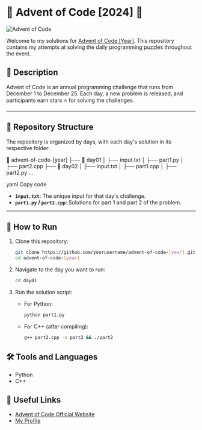 # 🎄 Advent of Code [2024] 🎄

![Advent of Code](https://img.shields.io/badge/Advent%20of%20Code-2024-blue?style=for-the-badge&logo=adventofcode)

Welcome to my solutions for [Advent of Code [Year]](https://adventofcode.com/). This repository contains my attempts at solving the daily programming puzzles throughout the event.

## 📝 Description

Advent of Code is an annual programming challenge that runs from December 1 to December 25. Each day, a new problem is released, and participants earn stars ⭐ for solving the challenges. 

---

## 📂 Repository Structure

The repository is organized by days, with each day's solution in its respective folder:

📂 advent-of-code-[year] ├── 📁 day01 │ ├── input.txt │ ├── part1.py │ ├── part2.cpp ├── 📁 day02 │ ├── input.txt │ ├── part1.cpp │ ├── part2.py ...

yaml
Copy code

- **`input.txt`**: The unique input for that day's challenge.
- **`part1.py` / `part2.cpp`**: Solutions for part 1 and part 2 of the problem.

---

## 🚀 How to Run

1. Clone this repository:
   ```bash
   git clone https://github.com/yourusername/advent-of-code-[year].git
   cd advent-of-code-[year]
   ```
2. Navigate to the day you want to run:
   ```bash
   cd day01
   ```

3. Run the solution script:
   * For Python:
     ```bash
     python part1.py
     ```
   * For C++ (after compiling):
     ```bash
     g++ part2.cpp -o part2 && ./part2
     ```

## 🛠️ Tools and Languages
* Python
* C++

## 🔗 Useful Links
* [Advent of Code Official Website](https://adventofcode.com/)
* [My Profile]()


